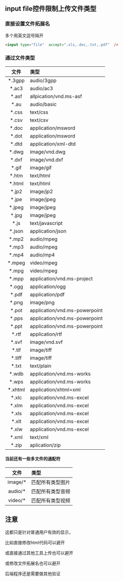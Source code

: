 ## input file控件限制上传文件类型

### 直接设置文件拓展名

多个用英文逗号隔开

```html
<input type="file"  accept=".xls,.doc,.txt,.pdf"  />
```

### 通过文件类型

|文件|类型|
|:---:|:---|
*.3gpp|audio/3gpp
*.ac3|audio/ac3
*.asf|allpication/vnd.ms-asf
*.au|audio/basic
*.css|text/css
*.csv|text/csv
*.doc|application/msword
*.dot|application/msword
*.dtd|application/xml-dtd
*.dwg|image/vnd.dwg
*.dxf|image/vnd.dxf
*.gif|image/gif
*.htm|text/html
*.html|text/html
*.jp2|image/jp2
*.jpe|image/jpeg
*.jpeg|image/jpeg
*.jpg|image/jpeg
*.js|text/javascript
*.json|application/json
*.mp2|audio/mpeg
*.mp3|audio/mpeg
*.mp4|audio/mp4
*.mpeg|video/mpeg
*.mpg|video/mpeg
*.mpp|application/vnd.ms-project
*.ogg|application/ogg
*.pdf|application/pdf
*.png|image/png
*.pot|application/vnd.ms-powerpoint
*.pps|application/vnd.ms-powerpoint
*.ppt|application/vnd.ms-powerpoint
*.rtf|application/rtf
*.svf|image/vnd.svf
*.tif|image/tiff
*.tiff|image/tiff
*.txt|text/plain
*.wdb|application/vnd.ms-works
*.wps|application/vnd.ms-works
*.xhtml|application/xhtml+xml
*.xlc|application/vnd.ms-excel
*.xlm|application/vnd.ms-excel
*.xls|application/vnd.ms-excel
*.xlt|application/vnd.ms-excel
*.xlw|application/vnd.ms-excel
*.xml|text/xml
*.zip|aplication/zip

#### 当前还有一些多文件的通配符

|文件|类型|
|:---:|:---|
image/*|匹配所有类型图片
audio/*|匹配所有类型音频
video/*|匹配所有类型视频

## 注意

这都只是针对普通用户有效的显示，

比如直接修改html代码可以避开

或直接通过其他工具上传也可以避开

或修改文件拓展名也可以避开

后端程序还是需要做其他验证